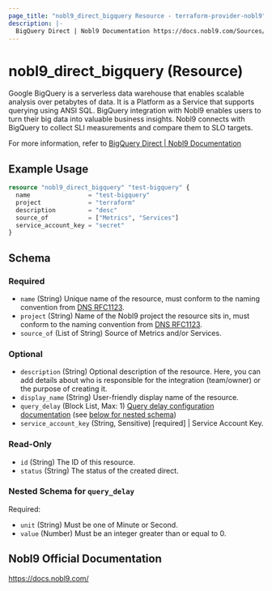 ```yaml
---
page_title: "nobl9_direct_bigquery Resource - terraform-provider-nobl9"
description: |-
  BigQuery Direct | Nobl9 Documentation https://docs.nobl9.com/Sources/bigquery#bigquery-direct
---
```


# nobl9_direct_bigquery (Resource)

Google BigQuery is a serverless data warehouse that enables scalable analysis over petabytes of data. It is a Platform as a Service that supports querying using ANSI SQL. BigQuery integration with Nobl9 enables users to turn their big data into valuable business insights. Nobl9 connects with BigQuery to collect SLI measurements and compare them to SLO targets.

For more information, refer to [BigQuery Direct | Nobl9 Documentation](https://docs.nobl9.com/Sources/bigquery#bigquery-direct)

## Example Usage

```terraform
resource "nobl9_direct_bigquery" "test-bigquery" {
  name                = "test-bigquery"
  project             = "terraform"
  description         = "desc"
  source_of           = ["Metrics", "Services"]
  service_account_key = "secret"
}
```

<!-- schema generated by tfplugindocs -->
## Schema

### Required

- `name` (String) Unique name of the resource, must conform to the naming convention from [DNS RFC1123](https://kubernetes.io/docs/concepts/overview/working-with-objects/names/#names).
- `project` (String) Name of the Nobl9 project the resource sits in, must conform to the naming convention from [DNS RFC1123](https://kubernetes.io/docs/concepts/overview/working-with-objects/names/#names).
- `source_of` (List of String) Source of Metrics and/or Services.

### Optional

- `description` (String) Optional description of the resource. Here, you can add details about who is responsible for the integration (team/owner) or the purpose of creating it.
- `display_name` (String) User-friendly display name of the resource.
- `query_delay` (Block List, Max: 1) [Query delay configuration documentation](https://docs.nobl9.com/Features/query-delay) (see [below for nested schema](#nestedblock--query_delay))
- `service_account_key` (String, Sensitive) [required] | Service Account Key.

### Read-Only

- `id` (String) The ID of this resource.
- `status` (String) The status of the created direct.

<a id="nestedblock--query_delay"></a>
### Nested Schema for `query_delay`

Required:

- `unit` (String) Must be one of Minute or Second.
- `value` (Number) Must be an integer greater than or equal to 0.

## Nobl9 Official Documentation

https://docs.nobl9.com/
